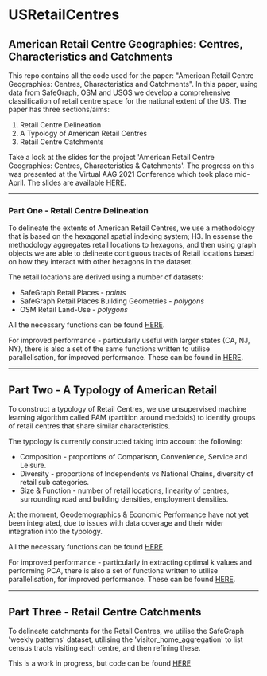 # USRetailCentres

## American Retail Centre Geographies: Centres, Characteristics and Catchments 

This repo contains all the code used for the paper: "American Retail Centre Geographies: Centres, Characteristics and Catchments". In this paper, using data from SafeGraph, OSM and USGS we develop a comprehensive classification of retail centre space for the national extent of the US. The paper has three sections/aims:

1. Retail Centre Delineation
2. A Typology of American Retail Centres
3. Retail Centre Catchments

Take a look at the slides for the project 'American Retail Centre Geographies: Centres, Characteristics & Catchments'. The progress on this was presented at the Virtual AAG 2021 Conference which took place mid-April. The slides are available [HERE](https://github.com/patrickballantyne/USRetailCentres/blob/main/AAG_2021_Slides.pptx).

---

### Part One - Retail Centre Delineation

To delineate the extents of American Retail Centres, we use a methodology that is based on the hexagonal spatial indexing system; H3. In essense the methodology aggregates retail locations to hexagons, and then using graph objects we are able to delineate contiguous tracts of Retail locations based on how they interact with other hexagons in the dataset.

The retail locations are derived using a number of datasets:

- SafeGraph Retail Places - *points*
- SafeGraph Retail Places Building Geometries - *polygons*
- OSM Retail Land-Use - *polygons*

All the necessary functions can be found [HERE](https://github.com/patrickballantyne/USRetailCentres/blob/main/Source%20Code/Helper%20Functions%20-%20Delineation.R).

For improved performance - particularly useful with larger states (CA, NJ, NY), there is also a set of the same functions written to utilise parallelisation, for improved performance. These can be found in [HERE](https://github.com/patrickballantyne/USRetailCentres/blob/main/Source%20Code/Helper%20Functions%20-%20Delineation%20(Parallel).R).


---

## Part Two - A Typology of American Retail 

To construct a typology of Retail Centres, we use unsupervised machine learning algorithm called PAM (partition around medoids) to identify groups of retail centres that share similar characteristics. 

The typology is currently constructed taking into account the following:

- Composition - proportions of Comparison, Convenience, Service and Leisure.
- Diversity - proportions of Independents vs National Chains, diversity of retail sub categories.
- Size & Function - number of retail locations, linearity of centres, surrounding road and building densities, employment densities.

At the moment, Geodemographics & Economic Performance have not yet been integrated, due to issues with data coverage and their wider integration into the typology.

All the necessary functions can be found [HERE](https://github.com/patrickballantyne/USRetailCentres/blob/main/Source%20Code/Helper%20Functions%20-%20Typology.R).

For improved performance - particularly in extracting optimal k values and performing PCA, there is also a set of functions written to utilise parallelisation, for improved performance. These can be found [HERE](https://github.com/patrickballantyne/USRetailCentres/blob/main/Source%20Code/Helper%20Functions%20-%20Typology%20(Parallel).R). 

---

## Part Three - Retail Centre Catchments

To delineate catchments for the Retail Centres, we utilise the SafeGraph 'weekly patterns' dataset, utilising the 'visitor_home_aggregation' to list census tracts visiting each centre, and then refining these.

This is a work in progress, but code can be found [HERE](https://github.com/patrickballantyne/USRetailCentres/blob/main/Analysis%20Code/Developing%20Catchment%20Methodology.R)

